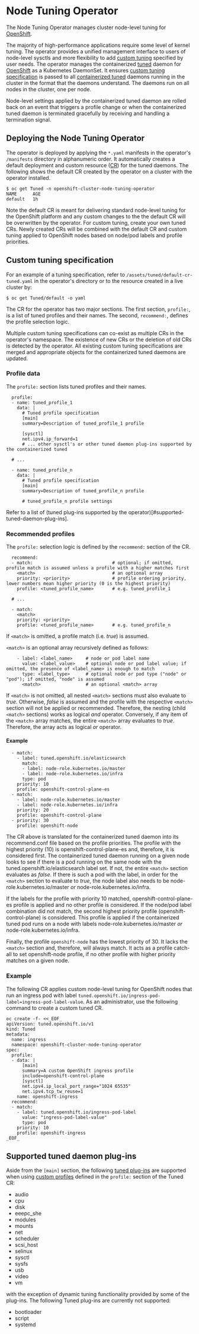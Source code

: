 # Node Tuning Operator

The Node Tuning Operator manages cluster node-level tuning for
[OpenShift](https://openshift.io/).

The majority of high-performance applications require some
level of kernel tuning.  The operator provides a unified
management interface to users of node-level sysctls and more
flexibility to add [custom tuning](#custom-tuning-specification)
specified by user needs.  The operator manages the containerized
[tuned](https://github.com/redhat-performance/tuned/)
daemon for [OpenShift](https://openshift.io/) as
a Kubernetes DaemonSet.  It ensures [custom tuning
specification](#custom-tuning-specification) is passed to all
[containerized tuned](https://github.com/openshift/openshift-tuned)
daemons running in the cluster in the format that the daemons understand.
The daemons run on all nodes in the cluster, one per node.

Node-level settings applied by the containerized tuned daemon are rolled back
on an event that triggers a profile change or when the containerized tuned
daemon is terminated gracefully by receiving and handling a termination signal.


## Deploying the Node Tuning Operator

The operator is deployed by applying the `*.yaml` manifests in the operator's
`/manifests` directory in alphanumeric order.  It automatically creates a default deployment
and custom resource
([CR](https://kubernetes.io/docs/concepts/extend-kubernetes/api-extension/custom-resources/))
for the tuned daemons.  The following shows the default CR created
by the operator on a cluster with the operator installed.

```
$ oc get Tuned -n openshift-cluster-node-tuning-operator
NAME      AGE
default   1h
```

Note the default CR is meant for delivering standard node-level tuning for
the OpenShift platform and any custom changes to the the default CR will be
overwritten by the operator.  For custom tuning, create your own tuned CRs.
Newly created CRs will be combined with the default CR and custom tuning
applied to OpenShift nodes based on node/pod labels and profile priorities.


## Custom tuning specification

For an example of a tuning specification, refer to
`/assets/tuned/default-cr-tuned.yaml` in the operator's directory or to
the resource created in a live cluster by:

```
$ oc get Tuned/default -o yaml
```

The CR for the operator has two major sections.  The first
section, `profile:`, is a list of tuned profiles and their names.  The
second, `recommend:`, defines the profile selection logic.

Multiple custom tuning specifications can co-exist as multiple CRs
in the operator's namespace.  The existence of new CRs or the deletion
of old CRs is detected by the operator.  All existing custom tuning
specifications are merged and appropriate objects for the containerized
tuned daemons are updated.


### Profile data

The `profile:` section lists tuned profiles and their names.

```
  profile:
  - name: tuned_profile_1
    data: |
      # Tuned profile specification
      [main]
      summary=Description of tuned_profile_1 profile

      [sysctl]
      net.ipv4.ip_forward=1
      # ... other sysctl's or other tuned daemon plug-ins supported by the containerized tuned

  # ...

  - name: tuned_profile_n
    data: |
      # Tuned profile specification
      [main]
      summary=Description of tuned_profile_n profile

      # tuned_profile_n profile settings
```

Refer to a list of
(tuned plug-ins supported by the operator)[#supported-tuned-daemon-plug-ins].


### Recommended profiles

The `profile:` selection logic is defined by the `recommend:` section of the CR.

```
  recommend:
  - match:                              # optional; if omitted, profile match is assumed unless a profile with a higher matches first
    <match>                             # an optional array
    priority: <priority>                # profile ordering priority, lower numbers mean higher priority (0 is the highest priority)
    profile: <tuned_profile_name>       # e.g. tuned_profile_1

  # ...

  - match:
    <match>
    priority: <priority>
    profile: <tuned_profile_name>       # e.g. tuned_profile_n
```

If `<match>` is omitted, a profile match (i.e. _true_) is assumed.

`<match>` is an optional array recursively defined as follows:

```
    - label: <label_name>     # node or pod label name
      value: <label_value>    # optional node or pod label value; if omitted, the presence of <label_name> is enough to match
      type: <label_type>      # optional node or pod type ("node" or "pod"); if omitted, "node" is assumed
      <match>                 # an optional <match> array
```

If `<match>` is not omitted, all nested `<match>` sections must
also evaluate to _true_.  Otherwise, _false_ is assumed and the
profile with the respective `<match>` section will not be applied or
recommended.  Therefore, the nesting (child `<match>` sections) works as logical
_and_ operator.  Conversely, if any item of the `<match>` array matches,
the entire `<match>` array evaluates to _true_.  Therefore, the array
acts as logical _or_ operator.


#### Example

```
  - match:
    - label: tuned.openshift.io/elasticsearch
      match:
      - label: node-role.kubernetes.io/master
      - label: node-role.kubernetes.io/infra
      type: pod
    priority: 10
    profile: openshift-control-plane-es
  - match:
    - label: node-role.kubernetes.io/master
    - label: node-role.kubernetes.io/infra
    priority: 20
    profile: openshift-control-plane
  - priority: 30
    profile: openshift-node
```

The CR above is translated for the containerized tuned daemon into
its recommend.conf file based on the profile priorities.  The profile
with the highest priority (10) is openshift-control-plane-es and,
therefore, it is considered first.  The containerized tuned daemon
running on a given node looks to see if there is a pod running on the
same node with the tuned.openshift.io/elasticsearch label set.  If not,
the entire `<match>` section evaluates as _false_.  If there is such a
pod with the label, in order for the `<match>` section to evaluate to
_true_, the node label also needs to be node-role.kubernetes.io/master
_or_ node-role.kubernetes.io/infra.

If the labels for the profile with priority 10 matched,
openshift-control-plane-es profile is applied and no other profile is
considered.  If the node/pod label combination did not match,
the second highest priority profile (openshift-control-plane) is considered.
This profile is applied if the containerized tuned pod runs on a node with
labels node-role.kubernetes.io/master _or_ node-role.kubernetes.io/infra.

Finally, the profile `openshift-node` has the lowest priority of 30.
It lacks the `<match>` section and, therefore, will always match.  It
acts as a profile catch-all to set openshift-node profile, if no other
profile with higher priority matches on a given node.

### Example

The following CR applies custom node-level tuning for
OpenShift nodes that run an ingress pod with label
`tuned.openshift.io/ingress-pod-label=ingress-pod-label-value`.
As an administrator, use the following command to create a custom tuned CR.

```
oc create -f- <<_EOF_
apiVersion: tuned.openshift.io/v1
kind: Tuned
metadata:
  name: ingress
  namespace: openshift-cluster-node-tuning-operator
spec:
  profile:
  - data: |
      [main]
      summary=A custom OpenShift ingress profile
      include=openshift-control-plane
      [sysctl]
      net.ipv4.ip_local_port_range="1024 65535"
      net.ipv4.tcp_tw_reuse=1
    name: openshift-ingress
  recommend:
  - match:
    - label: tuned.openshift.io/ingress-pod-label
      value: "ingress-pod-label-value"
      type: pod
    priority: 10
    profile: openshift-ingress
_EOF_
```


## Supported tuned daemon plug-ins

Aside from the `[main]` section, the following
[tuned plug-ins](https://github.com/redhat-performance/tuned/tree/master/tuned/plugins)
are supported when using [custom profiles](#custom-tuning-specification) defined
in the `profile:` section of the Tuned CR:

* audio
* cpu
* disk
* eeepc_she
* modules
* mounts
* net
* scheduler
* scsi_host
* selinux
* sysctl
* sysfs
* usb
* video
* vm

with the exception of dynamic tuning functionality provided by some of the plug-ins.
The following Tuned plug-ins are currently not supported:

* bootloader
* script
* systemd
